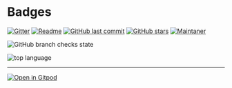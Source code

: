 # Badges


[![Gitter](https://badges.gitter.im/EchtmeGa/community.svg)](https://gitter.im/EchtmeGa/community?utm_source=badge&utm_medium=badge&utm_campaign=pr-badge)
[![Readme](https://img.shields.io/badge/%F0%9F%92%A1-github-8C8E93.svg?style=flat)](https://github.com/echtme-ga/dev)
[![GitHub last commit](https://img.shields.io/github/last-commit/echtme-ga/dev.svg?style=flat)]()
[![GitHub stars](https://img.shields.io/github/stars/echtme-ga/dev.svg?style=social&label=Stars&style=plastic)]()
[![Maintaner](https://img.shields.io/badge/maintainer-FlipTip-red)](http://github.com/fliptip)


![GitHub branch checks state](https://img.shields.io/github/checks-status/echtme-ga/dev/master)


![top language](https://img.shields.io/github/languages/top/echtme-ga/dev)



---
[![Open in Gitpod](https://gitpod.io/button/open-in-gitpod.svg)](https://gitpod.io/#https://github.com/echtme-ga/dev)

